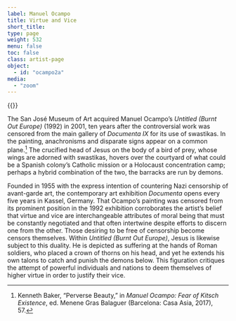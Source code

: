 ```yaml
---
label: Manuel Ocampo
title: Virtue and Vice
short_title:
type: page
weight: 532
menu: false
toc: false
class: artist-page
object:
  - id: "ocampo2a"
media:
  - "zoom"
---
```

{{<q-figure id="ocampo2a">}}

The San José Museum of Art acquired Manuel Ocampo’s *Untitled (Burnt Out Europe)* (1992) in 2001, ten years after the controversial work was censored from the main gallery of *Documenta IX* for its use of swastikas. In the painting, anachronisms and disparate signs appear on a common plane.[^1] The crucified head of Jesus on the body of a bird of prey, whose wings are adorned with swastikas, hovers over the courtyard of what could be a Spanish colony’s Catholic mission or a Holocaust concentration camp; perhaps a hybrid combination of the two, the barracks are run by demons.

Founded in 1955 with the express intention of countering Nazi censorship of avant-garde art, the contemporary art exhibition *Documenta* opens every five years in Kassel, Germany. That Ocampo’s painting was censored from its prominent position in the 1992 exhibition corroborates the artist’s belief that virtue and vice are interchangeable attributes of moral being that must be constantly negotiated and that often intertwine despite efforts to discern one from the other. Those desiring to be free of censorship become censors themselves. Within *Untitled (Burnt Out Europe)*, Jesus is likewise subject to this duality. He is depicted as suffering at the hands of Roman soldiers, who placed a crown of thorns on his head, and yet he extends his own talons to catch and punish the demons below. This figuration critiques the attempt of powerful individuals and nations to deem themselves of higher virtue in order to justify their vice.

[^1]: Kenneth Baker, “Perverse Beauty,” in *Manuel Ocampo: Fear of Kitsch Existence*, ed. Menene Gras Balaguer (Barcelona: Casa Asia, 2017), 57.
